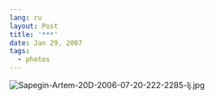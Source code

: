 ```yaml
---
lang: ru
layout: Post
title: '***'
date: Jan 29, 2007
tags:
  - photos
---
```


![Sapegin-Artem-20D-2006-07-20-222-2285-lj.jpg](upload://Sapegin-Artem-20D-2006-07-20-222-2285-lj.jpg)
